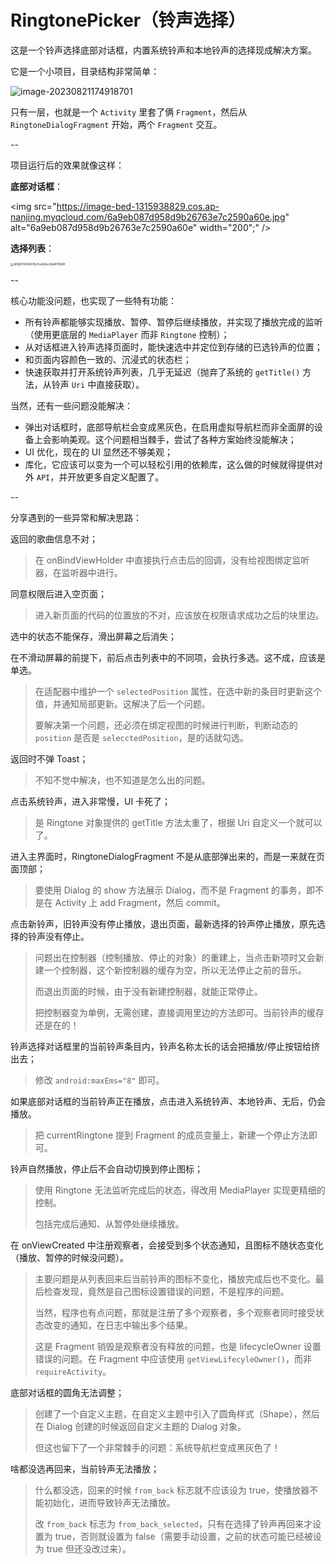 # RingtonePicker（铃声选择）

这是一个铃声选择底部对话框，内置系统铃声和本地铃声的选择现成解决方案。

它是一个小项目，目录结构非常简单：

![image-20230821174918701](https://image-bed-1315938829.cos.ap-nanjing.myqcloud.com/image-20230821174918701.png)

只有一层，也就是一个 `Activity` 里套了俩 `Fragment`，然后从 `RingtoneDialogFragment`  开始，两个 `Fragment` 交互。

--

项目运行后的效果就像这样：

**底部对话框**：

<img src="https://image-bed-1315938829.cos.ap-nanjing.myqcloud.com/6a9eb087d958d9b26763e7c2590a60e.jpg" alt="6a9eb087d958d9b26763e7c2590a60e" width="200";" />

**选择列表**：

<img src="https://image-bed-1315938829.cos.ap-nanjing.myqcloud.com/d06b17434607bc1ce82bcc8d417668f.jpg" alt="d06b17434607bc1ce82bcc8d417668f" style="zoom:33%;" />

--

核心功能没问题，也实现了一些特有功能：

- 所有铃声都能够实现播放、暂停、暂停后继续播放，并实现了播放完成的监听（使用更底层的 `MediaPlayer` 而非 `Ringtone` 控制）；
- 从对话框进入铃声选择页面时，能快速选中并定位到存储的已选铃声的位置；
- 和页面内容颜色一致的、沉浸式的状态栏；
- 快速获取并打开系统铃声列表，几乎无延迟（抛弃了系统的 `getTitle()` 方法，从铃声 `Uri` 中直接获取）。

当然，还有一些问题没能解决：

- 弹出对话框时，底部导航栏会变成黑灰色，在启用虚拟导航栏而非全面屏的设备上会影响美观。这个问题相当棘手，尝试了各种方案始终没能解决；
- UI 优化，现在的 UI 显然还不够美观；
- 库化，它应该可以变为一个可以轻松引用的依赖库，这么做的时候就得提供对外 `API`，并开放更多自定义配置了。

--

分享遇到的一些异常和解决思路：

返回的歌曲信息不对；

> 在 onBindViewHolder 中直接执行点击后的回调，没有给视图绑定监听器，在监听器中进行。

同意权限后进入空页面；

> 进入新页面的代码的位置放的不对，应该放在权限请求成功之后的块里边。

选中的状态不能保存，滑出屏幕之后消失；

在不滑动屏幕的前提下，前后点击列表中的不同项，会执行多选。这不成，应该是单选。

> 在适配器中维护一个 `selectedPosition` 属性，在选中新的条目时更新这个值，并通知局部更新。这解决了后一个问题。
>
> 要解决第一个问题，还必须在绑定视图的时候进行判断，判断动态的 `position` 是否是 `selecctedPosition`，是的话就勾选。

返回时不弹 Toast；

> 不知不觉中解决，也不知道是怎么出的问题。

点击系统铃声，进入非常慢，UI 卡死了；

> 是 Ringtone 对象提供的 getTitle 方法太重了，根据 Uri 自定义一个就可以了。

进入主界面时，RingtoneDialogFragment 不是从底部弹出来的，而是一来就在页面顶部；

> 要使用 Dialog 的 show 方法展示 Dialog，而不是 Fragment 的事务，即不是在 Activity 上 add Fragment，然后 commit。

点击新铃声，旧铃声没有停止播放，退出页面，最新选择的铃声停止播放，原先选择的铃声没有停止。

> 问题出在控制器（控制播放、停止的对象）的重建上，当点击新项时又会新建一个控制器，这个新控制器的缓存为空，所以无法停止之前的音乐。
>
> 而退出页面的时候，由于没有新建控制器，就能正常停止。
>
> 把控制器变为单例，无需创建，直接调用里边的方法即可。当前铃声的缓存还是在的！

铃声选择对话框里的当前铃声条目内，铃声名称太长的话会把播放/停止按钮给挤出去；

> 修改 `android:maxEms="8"` 即可。

如果底部对话框的当前铃声正在播放，点击进入系统铃声、本地铃声、无后，仍会播放。

> 把 currentRingtone 提到 Fragment 的成员变量上，新建一个停止方法即可。

铃声自然播放，停止后不会自动切换到停止图标；

> 使用 Ringtone 无法监听完成后的状态，得改用 MediaPlayer 实现更精细的控制。
>
> 包括完成后通知、从暂停处继续播放。

在 onViewCreated 中注册观察者，会接受到多个状态通知，且图标不随状态变化（播放、暂停的时候没问题）。

> 主要问题是从列表回来后当前铃声的图标不变化，播放完成后也不变化。最后检查发现，竟然是自己图标设置错误的问题，不是程序的问题。
>
> 当然，程序也有点问题，那就是注册了多个观察者，多个观察者同时接受状态改变的通知，在日志中输出多个结果。
>
> 这是 Fragment 销毁是观察者没有释放的问题，也是 lifecycleOwner 设置错误的问题。在 Fragment 中应该使用 `getViewLifecyleOwner()`，而非 `requireActivity`。

底部对话框的圆角无法调整；

> 创建了一个自定义主题，在自定义主题中引入了圆角样式（Shape），然后在 Dialog 创建的时候返回自定义主题的 Dialog 对象。
>
> 但这也留下了一个非常棘手的问题：系统导航栏变成黑灰色了！

啥都没选再回来，当前铃声无法播放；

> 什么都没选，回来的时候 `from_back` 标志就不应该设为 true，使播放器不能初始化，进而导致铃声无法播放。
>
> 改 `from_back` 标志为 `from_back_selected`，只有在选择了铃声再回来才设置为 true，否则就设置为 false（需要手动设置，之前的状态可能已经被设为 true 但还没改过来）。

